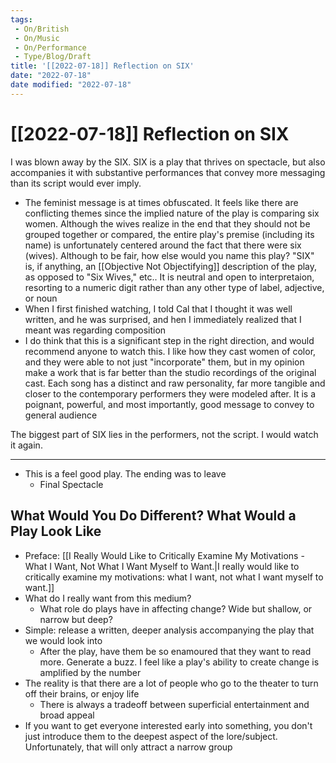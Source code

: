 ```yaml
---
tags:
 - On/British
 - On/Music
 - On/Performance
 - Type/Blog/Draft
title: '[[2022-07-18]] Reflection on SIX'
date: "2022-07-18"
date modified: "2022-07-18"
---
```


# [[2022-07-18]] Reflection on SIX
I was blown away by the SIX. SIX is a play that thrives on spectacle, but also accompanies it with substantive performances that convey more messaging than its script would ever imply.

- The feminist message is at times obfuscated. It feels like there are conflicting themes since the implied nature of the play is comparing six women. Although the wives realize in the end that they should not be grouped together or compared, the entire play's premise (including its name) is unfortunately centered around the fact that there were six (wives). Although to be fair, how else would you name this play? "SIX" is, if anything, an [[Objective Not Objectifying]] description of the play, as opposed to "Six Wives," etc.. It is neutral and open to interpretaion, resorting to a numeric digit rather than any other type of label, adjective, or noun
- When I first finished watching, I told Cal that I thought it was well written, and he was surprised, and hen I immediately realized that I meant was regarding composition
- I do think that this is a significant step in the right direction, and would recommend anyone to watch this. I like how they cast women of color, and they were able to not just "incorporate" them, but in my opinion make a work that is far better than the studio recordings of the original cast. Each song has a distinct and raw personality, far more tangible and closer to the contemporary performers they were modeled after. It is a poignant, powerful, and most importantly, good message to convey to general audience

The biggest part of SIX lies in the performers, not the script. I would watch it again.

---
- This is a feel good play. The ending was to leave
	- Final Spectacle

## What Would You Do Different? What Would a Play Look Like
- Preface: [[I Really Would Like to Critically Examine My Motivations - What I Want, Not What I Want Myself to Want.|I really would like to critically examine my motivations: what I want, not what I want myself to want.]]
- What do I really want from this medium?
	- What role do plays have in affecting change? Wide but shallow, or narrow but deep?
- Simple: release a written, deeper analysis accompanying the play that we would look into
	- After the play, have them be so enamoured that they want to read more. Generate a buzz. I feel like a play's ability to create change is amplified by the number
- The reality is that there are a lot of people who go to the theater to turn off their brains, or enjoy life
	- There is always a tradeoff between superficial entertainment and broad appeal
- If you want to get everyone interested early into something, you don't just introduce them to the deepest aspect of the lore/subject. Unfortunately, that will only attract a narrow group
